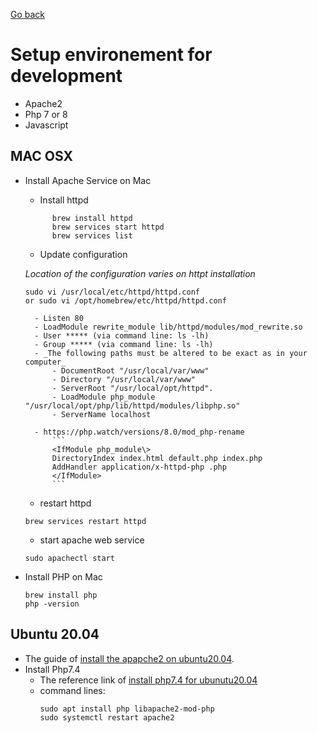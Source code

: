[Go back](https://georgeeliotarchive.github.io/)
# Setup environement for development
-   Apache2
-   Php 7 or 8
-   Javascript


## MAC OSX 
- Install Apache Service on Mac
    -   Install httpd
    ````
          brew install httpd
          brew services start httpd
          brew services list
    ````
    

    -   Update configuration
       
    _Location of the configuration varies on httpt installation_
    ```
    sudo vi /usr/local/etc/httpd/httpd.conf
    or sudo vi /opt/homebrew/etc/httpd/httpd.conf
    ```   
        - Listen 80
        - LoadModule rewrite_module lib/httpd/modules/mod_rewrite.so
        - User ***** (via command line: ls -lh)
        - Group ***** (via command line: ls -lh)
        - _The following paths must be altered to be exact as in your computer_
            - DocumentRoot "/usr/local/var/www"  
            - Directory "/usr/local/var/www"  
            - ServerRoot "/usr/local/opt/httpd". 
            - LoadModule php_module "/usr/local/opt/php/lib/httpd/modules/libphp.so"
            - ServerName localhost

        - https://php.watch/versions/8.0/mod_php-rename    
            ```
            <IfModule php_module\> 
            DirectoryIndex index.html default.php index.php 
            AddHandler application/x-httpd-php .php
            </IfModule>
            ```

    -  restart httpd 
    ```
    brew services restart httpd     
    ```
    -  start apache web service
    ```
    sudo apachectl start 
    ```

-   Install PHP on Mac
    ```
    brew install php
    php -version
    ```

## Ubuntu 20.04
-   The guide of [install the apapche2 on ubuntu20.04](https://www.digitalocean.com/community/tutorials/how-to-install-the-apache-web-server-on-ubuntu-20-04).
-   Install Php7.4
    -   The reference link of [install php7.4 for ubunutu20.04](https://linuxize.com/post/how-to-install-php-on-ubuntu-20-04/)
    -   command lines:
        ``` 
        sudo apt install php libapache2-mod-php
        sudo systemctl restart apache2 
        ```
        
  
